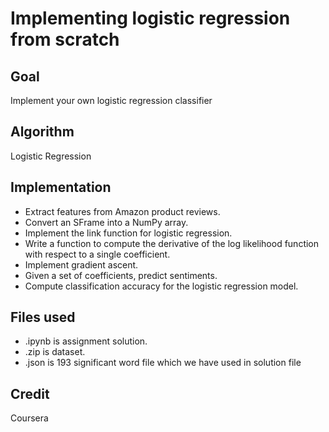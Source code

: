 # Implementing logistic regression from scratch
## Goal
Implement your own logistic regression classifier
## Algorithm
Logistic Regression
## Implementation
* Extract features from Amazon product reviews.
* Convert an SFrame into a NumPy array.
* Implement the link function for logistic regression.
* Write a function to compute the derivative of the log likelihood function with respect to a single coefficient.
* Implement gradient ascent.
* Given a set of coefficients, predict sentiments.
* Compute classification accuracy for the logistic regression model.
## Files used
* .ipynb is assignment solution.
* .zip is dataset.
* .json is 193 significant word file which we have used in solution file 
## Credit
Coursera
